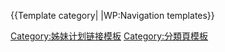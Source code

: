 {{Template category| |WP:Navigation templates}}

[Category:姊妹计划链接模板](https://zh.wikipedia.org/wiki/Category:姊妹计划链接模板 "wikilink") [Category:分類頁模板](https://zh.wikipedia.org/wiki/Category:分類頁模板 "wikilink")